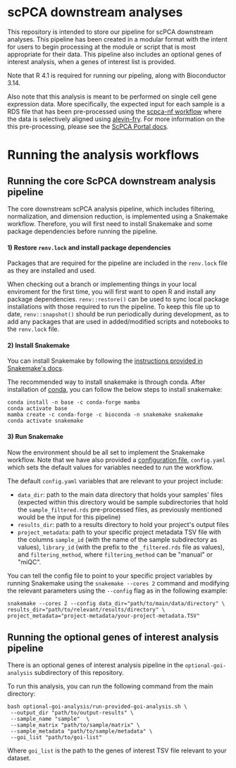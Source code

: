 # scPCA downstream analyses

This repository is intended to store our pipeline for scPCA downstream analyses.
This pipeline has been created in a modular format with the intent for users to begin processing at the module or script that is most appropriate for their data.
This pipeline also includes an optional genes of interest analysis, when a genes of interest list is provided.

Note that R 4.1 is required for running our pipeling, along with Bioconductor 3.14.

Also note that this analysis is meant to be performed on single cell gene expression data. More specifically, the expected input for each sample is a RDS file that has been pre-processed using the [scpca-nf workflow](https://github.com/AlexsLemonade/scpca-nf) where the data is selectively aligned using [alevin-fry](https://alevin-fry.readthedocs.io/en/latest/). For more information on the this pre-processing, please see the [ScPCA Portal docs](https://scpca.readthedocs.io/en/latest/).

# Running the analysis workflows

## Running the core ScPCA downstream analysis pipeline

The core downstream scPCA analysis pipeline, which includes filtering, normalization, and dimension reduction, is implemented using a Snakemake workflow.
Therefore, you will first need to install Snakemake and some package dependencies before running the pipeline.

#### 1) Restore `renv.lock` and install package dependencies

Packages that are required for the pipeline are included in the `renv.lock` file as they are installed and used. 

When checking out a branch or implementing things in your local enviroment for the first time, you will first want to open R and install any package dependencies. `renv::restore()` can be used to sync local package installations with those required to run the pipeline. To keep this file up to date, `renv::snapshot()` should be run periodically during development, as to add any packages that are used in added/modified scripts and notebooks to the `renv.lock` file.

#### 2) Install Snakemake

You can install Snakemake by following the [instructions provided in Snakemake's docs](https://snakemake.readthedocs.io/en/v7.3.8/getting_started/installation.html#installation-via-conda-mamba).

The recommended way to install snakemake is through conda. 
After installation of [conda](https://docs.conda.io/projects/conda/en/latest/user-guide/install/index.html), you can follow the below steps to install snakemake:

```
conda install -n base -c conda-forge mamba
conda activate base
mamba create -c conda-forge -c bioconda -n snakemake snakemake
conda activate snakemake
```

#### 3) Run Snakemake

Now the environment should be all set to implement the Snakemake workflow. 
Note that we have also provided a [configuration file](https://snakemake.readthedocs.io/en/stable/snakefiles/configuration.html), `config.yaml` which sets the default values for variables needed to run the workflow.

The default `config.yaml` variables that are relevant to your project include:

- `data_dir`: path to the main data directory that holds your samples' files (expected within this directory would be sample subdirectories that hold the `sample_filtered.rds` pre-processed files, as previously mentioned would be the input for this pipeline)
- `results_dir`: path to a results directory to hold your project's output files
- `project_metadata`: path to your specific project metadata TSV file with the columns `sample_id` (with the name of the sample subdirectory as values), `library_id` (with the prefix to the `_filtered.rds` file as values), and `filtering_method`, where `filtering_method` can be "manual" or "miQC".


You can tell the config file to point to your specific project variables by running Snakemake using the `snakemake --cores 2` command and modifying the relevant parameters using the `--config` flag as in the following example:

```
snakemake --cores 2 --config data_dir="path/to/main/data/directory" \
results_dir="path/to/relevant/results/directory" \
project_metadata="project-metadata/your-project-metadata.TSV"
```

## Running the optional genes of interest analysis pipeline

There is an optional genes of interest analysis pipeline in the `optional-goi-analysis` subdirectory of this repository.

To run this analysis, you can run the following command from the main directory:

```
bash optional-goi-analysis/run-provided-goi-analysis.sh \
 --output_dir "path/to/output-results" \
 --sample_name "sample"  \
 --sample_matrix "path/to/sample/matrix" \
 --sample_metadata "path/to/sample/metadata" \
 --goi_list "path/to/goi-list"
```

Where `goi_list` is the path to the genes of interest TSV file relevant to your dataset.
